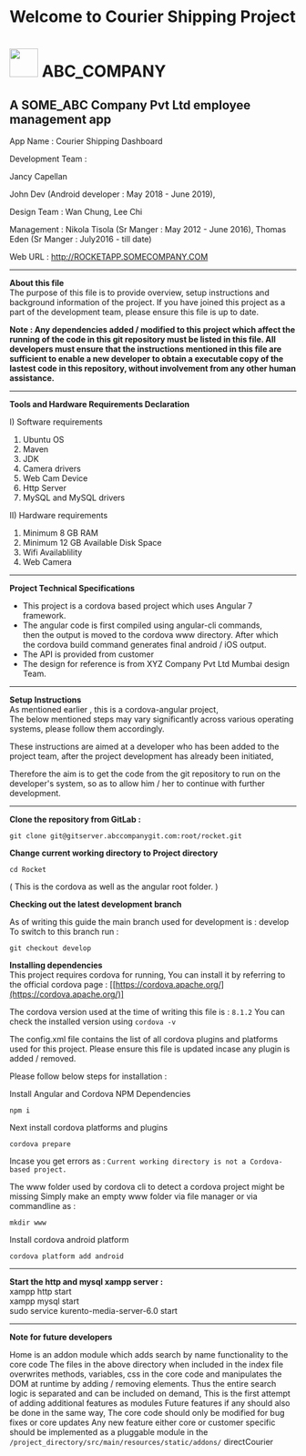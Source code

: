 # Welcome to Courier Shipping Project

# <img src="http://homepages.cae.wisc.edu/~ece533/images/fruits.png" width="50"> ABC_COMPANY

## A SOME_ABC Company Pvt Ltd employee management app

App Name : Courier Shipping Dashboard

Development Team :

Jancy Capellan

John Dev (Android developer : May 2018 - June 2019),

Design Team : Wan Chung, Lee Chi

Management : Nikola Tisola (Sr Manger : May 2012 - June 2016), Thomas Eden (Sr Manger : July2016 - till date)

Web URL : http://ROCKETAPP.SOMECOMPANY.COM

---

**About this file**  
The purpose of this file is to provide overview, setup instructions and background information of the project. If you have joined this project as a part of the development team, please ensure this file is up to date.

**Note : Any dependencies added / modified to this project which affect the running of the code in this git repository must be listed in this file. All developers must ensure that the instructions mentioned in this file are sufficient to enable a new developer to obtain a executable copy of the lastest code in this repository, without involvement from any other human assistance.**

---

**Tools and Hardware Requirements Declaration**

I) Software requirements

1. Ubuntu OS
2. Maven
3. JDK
4. Camera drivers
5. Web Cam Device
6. Http Server
7. MySQL and MySQL drivers

II) Hardware requirements

1. Minimum 8 GB RAM
2. Minimum 12 GB Available Disk Space
3. Wifi Availablility
4. Web Camera

---

**Project Technical Specifications**

- This project is a cordova based project which uses Angular 7  
  framework.
- The angular code is first compiled using angular-cli commands,  
  then the output is moved to the cordova www directory. After which  
  the cordova build command generates final android / iOS output.
- The API is provided from customer
- The design for reference is from XYZ Company Pvt Ltd Mumbai design  
  Team.

---

**Setup Instructions**  
As mentioned earlier , this is a cordova-angular project,  
The below mentioned steps may vary significantly across various operating systems, please follow them accordingly.

These instructions are aimed at a developer who has been added to the project team, after the project development has already been initiated,

Therefore the aim is to get the code from the git repository to run on the developer's system, so as to allow him / her to continue with further development.

---

**Clone the repository from GitLab :**

`git clone git@gitserver.abccompanygit.com:root/rocket.git`

**Change current working directory to Project directory**

`cd Rocket`

( This is the cordova as well as the angular root folder. )

**Checking out the latest development branch**

As of writing this guide the main branch used for development is : develop  
To switch to this branch run :

`git checkout develop`

**Installing dependencies**  
This project requires cordova for running,
You can install it by referring to the official cordova page : [[https://cordova.apache.org/](https://cordova.apache.org/)]

The cordova version used at the time of writing this file is : `8.1.2`
You can check the installed version using `cordova -v`

The config.xml file contains the list of all cordova plugins and platforms used for this project.
Please ensure this file is updated incase any plugin is added / removed.

Please follow below steps for installation :

Install Angular and Cordova NPM Dependencies

`npm i`

Next install cordova platforms and plugins

`cordova prepare`

Incase you get errors as : `Current working directory is not a Cordova-based project.`

The www folder used by cordova cli to detect a cordova project might be missing
Simply make an empty www folder via file manager or via commandline as :

`mkdir www`

Install cordova android platform

`cordova platform add android`

---

**Start the http and mysql xampp server :**  
xampp http start  
xampp mysql start  
sudo service kurento-media-server-6.0 start

---

**Note for future developers**

Home is an addon module which adds search by name functionality to the core code
The files in the above directory when included in the index file overwrites methods, variables, css in the core code
and manipulates the DOM at runtime by adding / removing elements.
Thus the entire search logic is separated and can be included on demand,
This is the first attempt of adding additional features as modules
Future features if any should also be done in the same way,
The core code should only be modified for bug fixes or core updates
Any new feature either core or customer specific should be implemented as a pluggable module in the `/project_directory/src/main/resources/static/addons/` directCourier
